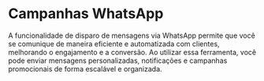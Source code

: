 <script setup>
  import NoteComponent from './components/Note.md';
  import AsideArticle from './components/AsideArticle.vue';
</script>

<div style="margin-bottom: 2rem">
  <NoteComponent/>
</div>

# Campanhas WhatsApp

<AsideArticle/>

A funcionalidade de disparo de mensagens via WhatsApp permite que você se comunique de maneira eficiente e automatizada com clientes, melhorando o engajamento e a conversão. Ao utilizar essa ferramenta, você pode enviar mensagens personalizadas, notificações e campanhas promocionais de forma escalável e organizada.